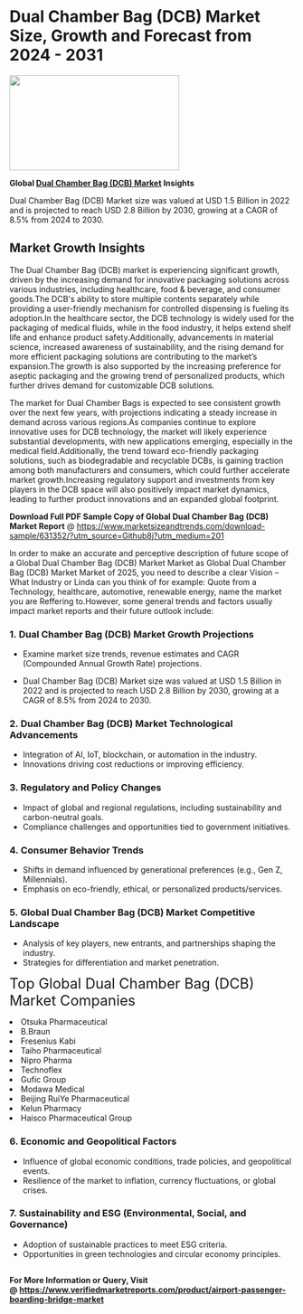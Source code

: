 <H1>Dual Chamber Bag (DCB) Market Size, Growth and Forecast from 2024 - 2031</H1><img class="aligncenter size-medium wp-image-584254" src="https://thirdeyenews.in/wp-content/uploads/2024/09/Global-Market-Research-300x168.jpeg" alt="" width="300" height="168" /><p><strong>Global&nbsp;<a href="https://www.marketsizeandtrends.com/download-sample/631352/?utm_source=Github8j?utm_medium=201">Dual Chamber Bag (DCB) Market</a> Insights</strong></p><p>Dual Chamber Bag (DCB) Market size was valued at USD 1.5 Billion in 2022 and is projected to reach USD 2.8 Billion by 2030, growing at a CAGR of 8.5% from 2024 to 2030.</p><p><h2>Market Growth Insights</h2> <p>The Dual Chamber Bag (DCB) market is experiencing significant growth, driven by the increasing demand for innovative packaging solutions across various industries, including healthcare, food & beverage, and consumer goods.The DCB's ability to store multiple contents separately while providing a user-friendly mechanism for controlled dispensing is fueling its adoption.In the healthcare sector, the DCB technology is widely used for the packaging of medical fluids, while in the food industry, it helps extend shelf life and enhance product safety.Additionally, advancements in material science, increased awareness of sustainability, and the rising demand for more efficient packaging solutions are contributing to the market’s expansion.The growth is also supported by the increasing preference for aseptic packaging and the growing trend of personalized products, which further drives demand for customizable DCB solutions.</p> <p>The market for Dual Chamber Bags is expected to see consistent growth over the next few years, with projections indicating a steady increase in demand across various regions.As companies continue to explore innovative uses for DCB technology, the market will likely experience substantial developments, with new applications emerging, especially in the medical field.Additionally, the trend toward eco-friendly packaging solutions, such as biodegradable and recyclable DCBs, is gaining traction among both manufacturers and consumers, which could further accelerate market growth.Increasing regulatory support and investments from key players in the DCB space will also positively impact market dynamics, leading to further product innovations and an expanded global footprint.<p><span class=""><strong>Download Full PDF Sample Copy of Global Dual Chamber Bag (DCB) Market Report</strong> @ <a href="https://www.marketsizeandtrends.com/download-sample/631352/?utm_source=Github8j?utm_medium=201" target="_blank">https://www.marketsizeandtrends.com/download-sample/631352/?utm_source=Github8j?utm_medium=201</a></span></p><p>In order to make an accurate and perceptive description of future scope of a Global&nbsp;Dual Chamber Bag (DCB) Market Market as Global&nbsp;Dual Chamber Bag (DCB) Market Market of 2025, you need to describe a clear Vision &ndash; What Industry or Linda can you think of for example: Quote from a Technology, healthcare, automotive, renewable energy, name the market you are Reffering to.However, some general trends and factors usually impact market reports and their future outlook include:</p><h3>1.&nbsp;<strong>Dual Chamber Bag (DCB) Market Growth Projections</strong></h3><ul><li>Examine market size trends, revenue estimates and CAGR (Compounded Annual Growth Rate) projections.</li><li><p>Dual Chamber Bag (DCB) Market size was valued at USD 1.5 Billion in 2022 and is projected to reach USD 2.8 Billion by 2030, growing at a CAGR of 8.5% from 2024 to 2030.</p></li></ul><h3>2.&nbsp;<strong>Dual Chamber Bag (DCB) Market Technological Advancements</strong></h3><ul><li>Integration of AI, IoT, blockchain, or automation in the industry.</li><li>Innovations driving cost reductions or improving efficiency.</li></ul><h3>3.&nbsp;<strong>Regulatory and Policy Changes</strong></h3><ul><li>Impact of global and regional regulations, including sustainability and carbon-neutral goals.</li><li>Compliance challenges and opportunities tied to government initiatives.</li></ul><h3>4.&nbsp;<strong>Consumer Behavior Trends</strong></h3><ul><li>Shifts in demand influenced by generational preferences (e.g., Gen Z, Millennials).</li><li>Emphasis on eco-friendly, ethical, or personalized products/services.</li></ul><h3>5.&nbsp;<strong>Global Dual Chamber Bag (DCB) Market Competitive Landscape</strong></h3><ul><li>Analysis of key players, new entrants, and partnerships shaping the industry.</li><li>Strategies for differentiation and market penetration.</li></ul><p data-pm-slice="1 1 []"><span style="color: inherit; font-family: inherit; font-size: 25px;">Top Global Dual Chamber Bag (DCB) Market Companies</span></p><div class="" data-test-id=""><p><li>Otsuka Pharmaceutical</li><li> B.Braun</li><li> Fresenius Kabi</li><li> Taiho Pharmaceutical</li><li> Nipro Pharma</li><li> Technoflex</li><li> Gufic Group</li><li> Modawa Medical</li><li> Beijing RuiYe Pharmaceutical</li><li> Kelun Pharmacy</li><li> Haisco Pharmaceutical Group</li></p></div><h3>6.&nbsp;<strong>Economic and Geopolitical Factors</strong></h3><ul><li>Influence of global economic conditions, trade policies, and geopolitical events.</li><li>Resilience of the market to inflation, currency fluctuations, or global crises.</li></ul><h3>7.&nbsp;<strong>Sustainability and ESG (Environmental, Social, and Governance)</strong></h3><ul><li>Adoption of sustainable practices to meet ESG criteria.</li><li>Opportunities in green technologies and circular economy principles.</li></ul><h2><strong style="font-size: 14px;">For More Information or Query, Visit @&nbsp;</strong><a style="background-color: #ffffff; font-size: 14px;" href="https://www.marketsizeandtrends.com/report/dual-chamber-bag-dcb-market/" target="_blank">https://www.verifiedmarketreports.com/product/airport-passenger-boarding-bridge-market</a></h2>